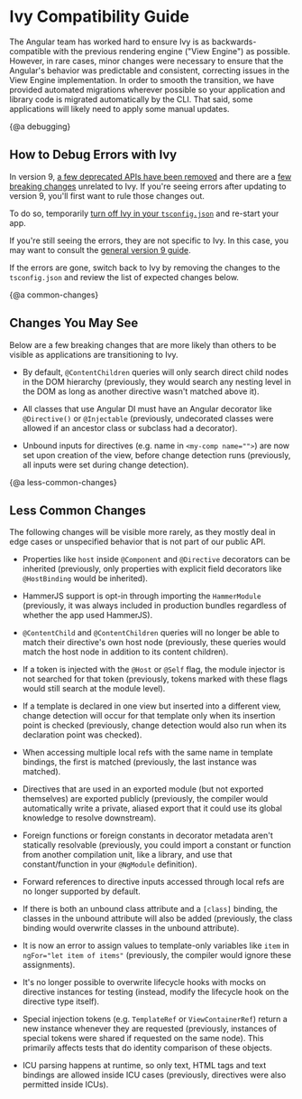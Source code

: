 # Ivy Compatibility Guide

The Angular team has worked hard to ensure Ivy is as backwards-compatible with the previous rendering engine ("View Engine") as possible.
However, in rare cases, minor changes were necessary to ensure that the Angular's behavior was predictable and consistent, correcting issues in the View Engine implementation.
In order to smooth the transition, we have provided automated migrations wherever possible so your application and library code is migrated automatically by the CLI.
That said, some applications will likely need to apply some manual updates.

{@a debugging}
## How to Debug Errors with Ivy

In version 9, [a few deprecated APIs have been removed](guide/updating-to-version-9#removals) and there are a [few breaking changes](guide/updating-to-version-9#breaking-changes) unrelated to Ivy.
If you're seeing errors after updating to version 9, you'll first want to rule those changes out.

To do so, temporarily [turn off Ivy in your `tsconfig.json`](guide/ivy#opting-out-of-angular-ivy) and re-start your app.

If you're still seeing the errors, they are not specific to Ivy. In this case, you may want to consult the [general version 9 guide](guide/updating-to-version-9).

If the errors are gone, switch back to Ivy by removing the changes to the `tsconfig.json` and review the list of expected changes below.


{@a common-changes}
## Changes You May See

Below are a few breaking changes that are more likely than others to be visible as applications are transitioning to Ivy.

- By default, `@ContentChildren` queries will only search direct child nodes in the DOM hierarchy (previously, they would search any nesting level in the DOM as long as another directive wasn't matched above it).

- All classes that use Angular DI must have an Angular decorator like `@Directive()` or `@Injectable` (previously, undecorated classes were allowed if an ancestor class or subclass had a decorator).

- Unbound inputs for directives (e.g. name in `<my-comp name="">`) are now set upon creation of the view, before change detection runs (previously, all inputs were set during change detection).


{@a less-common-changes}
## Less Common Changes

The following changes will be visible more rarely, as they mostly deal in edge cases or unspecified behavior that is not part of our public API.

- Properties like `host` inside `@Component` and `@Directive` decorators can be inherited (previously, only properties with explicit field decorators like `@HostBinding` would be inherited).

- HammerJS support is opt-in through importing the `HammerModule` (previously, it was always included in production bundles regardless of whether the app used HammerJS).

- `@ContentChild` and `@ContentChildren` queries will no longer be able to match their directive's own host node (previously, these queries would match the host node in addition to its content children).

- If a token is injected with the `@Host` or `@Self` flag, the module injector is not searched for that token (previously, tokens marked with these flags would still search at the module level).

- If a template is declared in one view but inserted into a different view, change detection will occur for that template only when its insertion point is checked (previously, change detection would also run when its declaration point was checked).

- When accessing multiple local refs with the same name in template bindings, the first is matched (previously, the last instance was matched).

- Directives that are used in an exported module (but not exported themselves) are exported publicly (previously, the compiler would automatically write a private, aliased export that it could use its global knowledge to resolve downstream).

- Foreign functions or foreign constants in decorator metadata aren't statically resolvable (previously, you could import a constant or function from another compilation unit, like a library, and use that constant/function in your `@NgModule` definition).

- Forward references to directive inputs accessed through local refs are no longer supported by default.

- If there is both an unbound class attribute and a `[class]` binding, the classes in the unbound attribute will also be added (previously, the class binding would overwrite classes in the unbound attribute).

- It is now an error to assign values to template-only variables like `item` in `ngFor="let item of items"` (previously, the compiler would ignore these assignments).

- It's no longer possible to overwrite lifecycle hooks with mocks on directive instances for testing (instead, modify the lifecycle hook on the directive type itself).

- Special injection tokens (e.g. `TemplateRef` or `ViewContainerRef`) return a new instance whenever they are requested (previously, instances of special tokens were shared if requested on the same node). This primarily affects tests that do identity comparison of these objects.

- ICU parsing happens at runtime, so only text, HTML tags and text bindings are allowed inside ICU cases (previously, directives were also permitted inside ICUs).